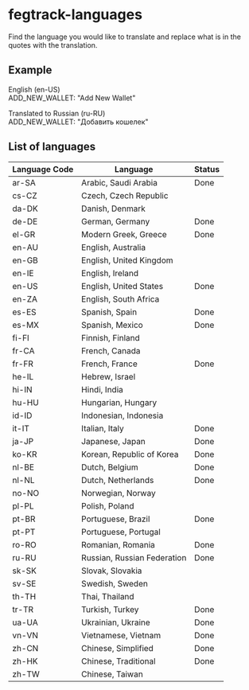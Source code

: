 # fegtrack-languages

Find the language you would like to translate and replace what is in the quotes with the translation.

## Example

English (en-US)\
ADD_NEW_WALLET: "Add New Wallet"

Translated to Russian (ru-RU)\
ADD_NEW_WALLET: "Добавить кошелек"

## List of languages
| Language Code | Language | Status |
| ------------- | -------- | ------ |
| ar-SA | Arabic, Saudi Arabia | Done |
| cs-CZ | Czech, Czech Republic | |
| da-DK | Danish, Denmark | |
| de-DE | German, Germany | Done |
| el-GR | Modern Greek, Greece | Done |
| en-AU | English, Australia | |
| en-GB | English, United Kingdom | |
| en-IE | English, Ireland | |
| en-US | English, United States | Done |
| en-ZA | English, South Africa | |
| es-ES | Spanish, Spain | Done |
| es-MX | Spanish, Mexico | Done |
| fi-FI | Finnish, Finland | |
| fr-CA | French, Canada | |
| fr-FR | French, France | Done |
| he-IL | Hebrew, Israel | |
| hi-IN | Hindi, India | |
| hu-HU | Hungarian, Hungary | |
| id-ID | Indonesian, Indonesia | |
| it-IT | Italian, Italy | Done |
| ja-JP | Japanese, Japan | Done |
| ko-KR | Korean, Republic of Korea | Done |
| nl-BE | Dutch, Belgium | Done |
| nl-NL | Dutch, Netherlands | Done |
| no-NO | Norwegian, Norway | |
| pl-PL | Polish, Poland | |
| pt-BR | Portuguese, Brazil | Done |
| pt-PT | Portuguese, Portugal | |
| ro-RO | Romanian, Romania | Done |
| ru-RU | Russian, Russian Federation | Done |
| sk-SK | Slovak, Slovakia | |
| sv-SE | Swedish, Sweden | |
| th-TH | Thai, Thailand | |
| tr-TR | Turkish, Turkey | Done |
| ua-UA | Ukrainian, Ukraine | Done |
| vn-VN | Vietnamese, Vietnam | Done |
| zh-CN | Chinese, Simplified | Done |
| zh-HK | Chinese, Traditional | Done |
| zh-TW | Chinese, Taiwan | |
